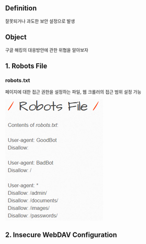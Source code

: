 ## Definition

잘못되거나 과도한 보안 설정으로 발생



## Object

구글 해킹의 대응방안에 관한 위협을 알아보자



## 1. Robots File
### robots.txt

페이지에 대한 접근 권한을 설정하는 파일, 웹 크롤러의 접근 범위 설정 가능

![image-20211013224743151](https://raw.githubusercontent.com/EONION-TH3DB/image_repo/main/img/image-20211013224743151.png)













## 2. Insecure WebDAV Configuration





